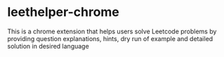 # leethelper-chrome
This is a chrome extension that helps users solve Leetcode problems by providing question explanations, hints, dry run of example and detailed solution in desired language

